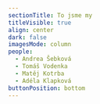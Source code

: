 ```yaml
---
sectionTitle: To jsme my
titleVisible: true
align: center
dark: false
imagesMode: column
people:
  - Andrea Šebková
  - Tomáš Vodenka
  - Matěj Kotrba
  - Adéla Klapková
buttonPosition: bottom
---
```

